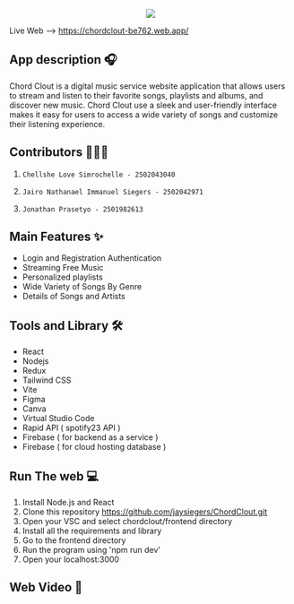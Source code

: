 <p align="center" width="100%">
    <img src="https://cdn.discordapp.com/attachments/896801300229021698/1115286584456130610/ChordClout_Large-removebg-preview.png">
</p>

Live Web --> https://chordclout-be762.web.app/

## App description 🎧
Chord Clout is a digital music service website application that allows users to stream and listen to their favorite songs, playlists and albums, and discover new music. Chord Clout use a sleek and user-friendly interface makes it easy for users to access a wide variety of songs and customize their listening experience.

## Contributors 👨‍👧‍👦
1.     Chellshe Love Simrochelle - 2502043040
2.     Jairo Nathanael Immanuel Siegers - 2502042971
3.     Jonathan Prasetyo - 2501982613

## Main Features ✨
- Login and Registration Authentication
- Streaming Free Music
- Personalized playlists
- Wide Variety of Songs By Genre
- Details of Songs and Artists

## Tools and Library 🛠️
- React 
- Nodejs
- Redux
- Tailwind CSS
- Vite
- Figma
- Canva
- Virtual Studio Code
- Rapid API ( spotify23 API )
- Firebase ( for backend as a service )
- Firebase ( for cloud hosting database )

## Run The web 💻
1. Install Node.js and React 
2. Clone this repository https://github.com/jaysiegers/ChordClout.git
3. Open your VSC and select chordclout/frontend directory
4. Install all the requirements and library
6. Go to the frontend directory 
8. Run the program using 'npm run dev' 
9. Open your localhost:3000

## Web Video 📀


